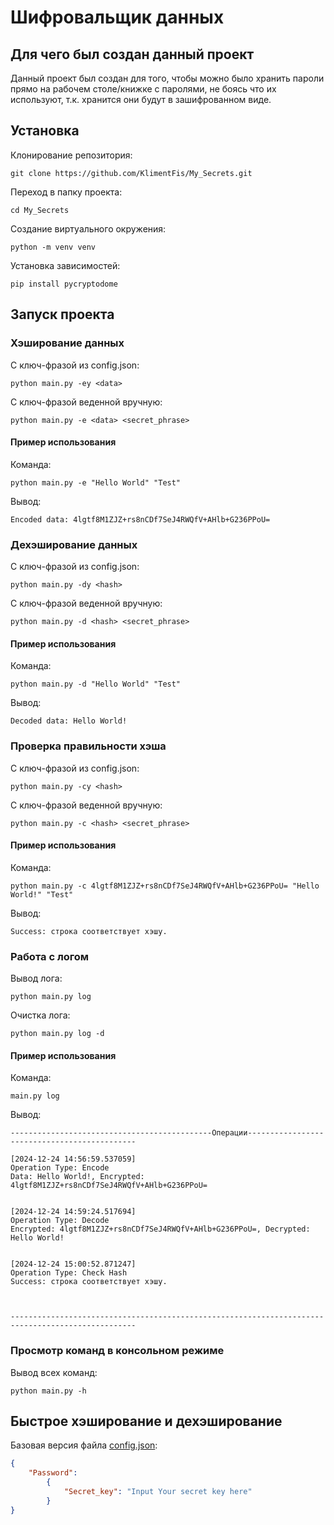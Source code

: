# Шифровальщик данных
## Для чего был создан данный проект
Данный проект был создан для того, чтобы можно было хранить пароли прямо на рабочем столе/книжке с паролями, не боясь что их используют, т.к. хранится они будут в зашифрованном виде.

## Установка
Клонирование репозитория:
```
git clone https://github.com/KlimentFis/My_Secrets.git
```
Переход в папку проекта:
```
cd My_Secrets
```
Создание виртуального окружения:
```
python -m venv venv
```
Установка зависимостей:
```
pip install pycryptodome
```

## Запуск проекта
### Хэширование данных
С ключ-фразой из config.json:
```
python main.py -ey <data>
```
С ключ-фразой веденной вручную:
```
python main.py -e <data> <secret_phrase>
```
#### Пример использования
Команда:
```
python main.py -e "Hello World" "Test"
```
Вывод:
```
Encoded data: 4lgtf8M1ZJZ+rs8nCDf7SeJ4RWQfV+AHlb+G236PPoU=
```

### Дехэширование данных
С ключ-фразой из config.json:
```
python main.py -dy <hash>
```
С ключ-фразой веденной вручную:
```
python main.py -d <hash> <secret_phrase>
```
#### Пример использования
Команда:
```
python main.py -d "Hello World" "Test"
```
Вывод:
```
Decoded data: Hello World!
```

### Проверка правильности хэша
С ключ-фразой из config.json:
```
python main.py -cy <hash>
```
С ключ-фразой веденной вручную:
```
python main.py -c <hash> <secret_phrase>
```
#### Пример использования
Команда:
```
python main.py -c 4lgtf8M1ZJZ+rs8nCDf7SeJ4RWQfV+AHlb+G236PPoU= "Hello World!" "Test"
```
Вывод:
```
Success: строка соответствует хэшу.
```

### Работа с логом
Вывод лога:
```
python main.py log
```
Очистка лога:
```
python main.py log -d
```
#### Пример использования
Команда:
```
main.py log
```
Вывод:
```
---------------------------------------------Операции---------------------------------------------

[2024-12-24 14:56:59.537059]
Operation Type: Encode
Data: Hello World!, Encrypted: 4lgtf8M1ZJZ+rs8nCDf7SeJ4RWQfV+AHlb+G236PPoU=


[2024-12-24 14:59:24.517694]
Operation Type: Decode
Encrypted: 4lgtf8M1ZJZ+rs8nCDf7SeJ4RWQfV+AHlb+G236PPoU=, Decrypted: Hello World!


[2024-12-24 15:00:52.871247]
Operation Type: Check Hash
Success: строка соответствует хэшу.



--------------------------------------------------------------------------------------------------
```

### Просмотр команд в консольном режиме
Вывод всех команд:
```
python main.py -h
```

## Быстрое хэширование и дехэширование
Базовая версия файла [config.json](config.json):
```json
{
    "Password":
        {
            "Secret_key": "Input Your secret key here"
        }
}
```